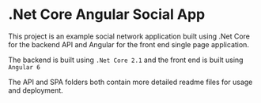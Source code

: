 # .Net Core Angular Social App
This project is an example social network application built using .Net Core for the backend API and Angular for the front end single page application. 

The backend is built using `.Net Core 2.1` and the front end is built using `Angular 6`

The API and SPA folders both contain more detailed readme files for usage and deployment.
